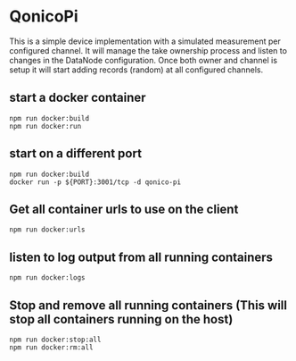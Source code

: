 # QonicoPi
This is a simple device implementation with a simulated measurement per configured channel. It will manage the take ownership process and listen to changes in the DataNode configuration. Once both owner and channel is setup it will start adding records (random) at all configured channels.

## start a docker container
```
npm run docker:build
npm run docker:run
```

## start on a different port
```
npm run docker:build
docker run -p ${PORT}:3001/tcp -d qonico-pi
```

## Get all container urls to use on the client
```
npm run docker:urls
```

## listen to log output from all running containers
```
npm run docker:logs
```

## Stop and remove all running containers (This will stop all containers running on the host)
```
npm run docker:stop:all
npm run docker:rm:all
```

